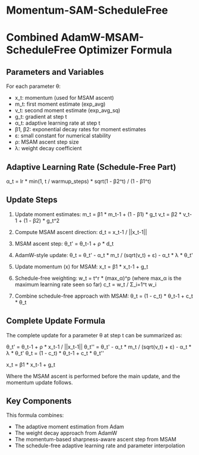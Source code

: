 # Momentum-SAM-ScheduleFree

# Combined AdamW-MSAM-ScheduleFree Optimizer Formula 

## Parameters and Variables

For each parameter θ:

- x_t: momentum (used for MSAM ascent)
- m_t: first moment estimate (exp_avg)
- v_t: second moment estimate (exp_avg_sq)
- g_t: gradient at step t
- α_t: adaptive learning rate at step t
- β1, β2: exponential decay rates for moment estimates
- ε: small constant for numerical stability
- ρ: MSAM ascent step size
- λ: weight decay coefficient

## Adaptive Learning Rate (Schedule-Free Part)

α_t = lr * min(1, t / warmup_steps) * sqrt(1 - β2^t) / (1 - β1^t)

## Update Steps

1. Update moment estimates:
   m_t = β1 * m_t-1 + (1 - β1) * g_t
   v_t = β2 * v_t-1 + (1 - β2) * g_t^2

2. Compute MSAM ascent direction:
   d_t = x_t-1 / ||x_t-1||

3. MSAM ascent step:
   θ_t' = θ_t-1 + ρ * d_t

4. AdamW-style update:
   θ_t = θ_t' - α_t * m_t / (sqrt(v_t) + ε) - α_t * λ * θ_t'

5. Update momentum (x) for MSAM:
   x_t = β1 * x_t-1 + g_t

6. Schedule-free weighting:
   w_t = t^r * (max_α)^p  (where max_α is the maximum learning rate seen so far)
   c_t = w_t / Σ_i=1^t w_i

7. Combine schedule-free approach with MSAM:
   θ_t = (1 - c_t) * θ_t-1 + c_t * θ_t

## Complete Update Formula

The complete update for a parameter θ at step t can be summarized as:

θ_t' = θ_t-1 + ρ * x_t-1 / ||x_t-1||
θ_t'' = θ_t' - α_t * m_t / (sqrt(v_t) + ε) - α_t * λ * θ_t'
θ_t = (1 - c_t) * θ_t-1 + c_t * θ_t''

x_t = β1 * x_t-1 + g_t

Where the MSAM ascent is performed before the main update, and the momentum update follows.

## Key Components

This formula combines:
- The adaptive moment estimation from Adam
- The weight decay approach from AdamW
- The momentum-based sharpness-aware ascent step from MSAM
- The schedule-free adaptive learning rate and parameter interpolation

